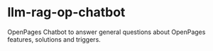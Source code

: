 # llm-rag-op-chatbot
OpenPages Chatbot to answer general questions about OpenPages features, solutions and triggers.
